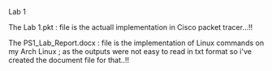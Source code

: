 Lab 1

The Lab 1.pkt : file is the actuall implementation in Cisco packet tracer...!!

The PS1_Lab_Report.docx : file is the implementation of Linux commands on my Arch Linux ; as the outputs were not easy to read in txt format so i've created the document file for that..!!
